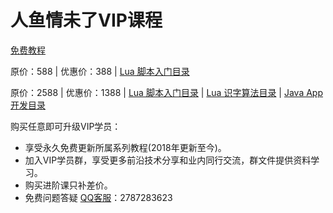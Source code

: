 # 人鱼情未了VIP课程
[免费教程](https://space.bilibili.com/72510501) 

原价：588 | 优惠价：388 | [Lua 脚本入门目录](https://docs.qq.com/mind/DVnBnS2xMdXZGa0N5)

原价：2588 | 优惠价：1388 | [Lua 脚本入门目录](https://docs.qq.com/mind/DVnBnS2xMdXZGa0N5) | [Lua 识字算法目录](https://docs.qq.com/mind/DVmRQZFFISUV2dXZp) | [Java App开发目录](https://docs.qq.com/mind/DVmRQZFFISUV2dXZp)

购买任意即可升级VIP学员：
+ 享受永久免费更新所属系列教程(2018年更新至今)。
+ 加入VIP学员群，享受更多前沿技术分享和业内同行交流，群文件提供资料学习。
+ 购买进阶课只补差价。
+ 免费问题答疑 [QQ客服](http://sighttp.qq.com/authd?IDKEY=b57a92f4779302b4283e6497ba8b723e769fac125c5e55c4)：2787283623